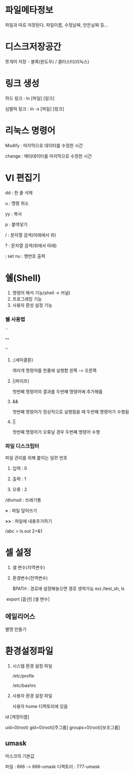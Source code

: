 # 파일메타정보

파일과 따로 저장된다.
파일이름, 수정날짜, 만든날짜 등...

# 디스크저장공간
쪼개어 저장 - 블록(윈도우) / 클러스터(리눅스)

# 링크 생성

하드 링크 : ln [파일] [링크]

심벌릭 링크 : ln -s [파일] [링크]

# 리눅스 명령어

Modify : 마지막으로 데이터를 수정한 시간

change : 메타데이터를 마지막으로 수정한 시간

# VI 편집기

dd : 한 줄 삭제

u : 명령 취소

yy : 복사

p : 붙여넣기

/ : 문자열 검색(아래에서 위)

? : 문자열 검색(위에서 아래)

: set nu : 행번호 출력

# 쉘(Shell)

1. 명령어 해석 기능(shell -> 커널)
2. 프로그래밍 기능
3. 사용자 환성 설정 기능

<h3>쉘 사용법</h3>

``

""

''

1. ;(세미콜론)

   여러개 명령어를 한줄에 실행함 왼쪽 -> 오른쪽

2. |(파이프)

   첫번째 명령어의 결과를 두번째 명령어에 추가해줌

3. &&

   첫번째 명령어가 정상적으로 실행됬을 때 두번째 명령어가 수행됨

4. ||

   첫번째 명령어가 오류날 경우 두번째 명령어 수행

<h3>파일 디스크립터</h3>

파일 관리를 위해 붙이는 일련 번호

1. 입력 : 0

2. 출력 : 1

3. 오류 : 2

/div/null : 쓰래기통

 **>** : 파일 덮어쓰기 

 **>>** : 파일에 내용추가하기

/abc > ls.out 2>&1


# 셀 설정

1. 셀 변수(지역변수)

2. 환경변수(전역변수)
   
   $PATH : 경로에 설정해놓으면 경로 생략가능 ex)./test_sh, ls

​		export [옵션] [셀 변수]

## 에일리어스
별명 만들기

# 환경설정파일

 1. 시스템 환경 설정 파일

    /etc/profle

    /etc/bashrc

 2. 사용자 환경 설정 파일

    사용자 home 디렉토리에 있음

id [계정이름]

uid=0(root) gid=0(root)[주그룹] groups=0(root)[보조그룹]

## umask
마스크의 기본값

파일 : 666 -> 666-umask 디렉토리 : 777-umask

